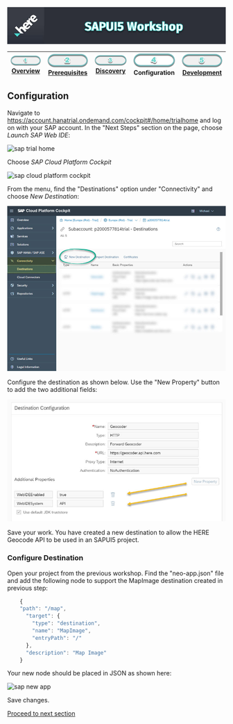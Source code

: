 <img src="./workshop_sapui5.jpg" width="890" />

| [![Overview](../../images/01_off.png)<br>Overview](./README.md) | [![Prerequisites](../../images/02_off.png)<br>Prerequisites](./02.md) | [![Discovery](../../images/03_off.png)<br>Discovery](./03.md) | ![Configuration](../../images/04.png)<br>Configuration | [![Development](../../images/05_off.png)<br>Development](./05.md)
| :---: | :---: | :---: | :---: | :---: |

## Configuration

Navigate to https://account.hanatrial.ondemand.com/cockpit#/home/trialhome and log on with your SAP account. In the "Next Steps" section on the page, choose *Launch SAP Web IDE*:

![sap trial home](./sap_trial.jpg)

Choose *SAP Cloud Platform Cockpit*

![sap cloud platform cockpit](./sap_webide_cockpit.jpg)

From the menu, find the "Destinations" option under "Connectivity" and choose *New Destination*:

![sap new destination](./sap_new_destination.jpg)

Configure the destination as shown below. Use the "New Property" button to add the two additional fields:

![sap map image destination](./sap_geocode_destination.jpg)

Save your work. You have created a new destination to allow the HERE Geocode API to be used in an SAPUI5 project.

### Configure Destination

Open your project from the previous workshop. Find the "neo-app.json" file and add the following node to support the MapImage destination created in previous step:


``` javascript
    {
    "path": "/map",                         
      "target": {
        "type": "destination",
        "name": "MapImage",                
        "entryPath": "/"                    
      },
      "description": "Map Image"
    }
```

Your new node should be placed in JSON as shown here:

![sap new app](./sap_geocode.gif)

Save changes.

[Proceed to next section](./05.md)
